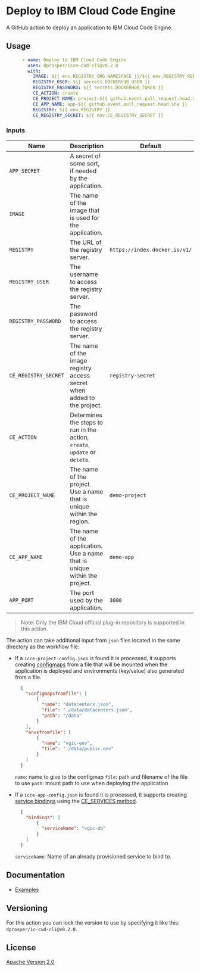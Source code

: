 # Deploy to IBM Cloud Code Engine

A GitHub action to deploy an application to IBM Cloud Code Engine.

## Usage

```yml
      - name: Deploy to IBM Cloud Code Engine
        uses: dprosper/icce-cud-cli@v0.2.0
        with:
          IMAGE: ${{ env.REGISTRY_ORG_NAMESPACE }}/${{ env.REGISTRY_REPOSITORY }}:${{ github.event.pull_request.head.sha }}
          REGISTRY_USER: ${{ secrets.DOCKERHUB_USER }}
          REGISTRY_PASSWORD: ${{ secrets.DOCKERHUB_TOKEN }}
          CE_ACTION: create
          CE_PROJECT_NAME: project-${{ github.event.pull_request.head.sha }}
          CE_APP_NAME: app-${{ github.event.pull_request.head.sha }}
          REGISTRY: ${{ env.REGISTRY }}
          CE_REGISTRY_SECRET: ${{ env.CE_REGISTRY_SECRET }}
```

### Inputs

| Name | Description | Default |
| --- | --- | --- |
| `APP_SECRET` | A secret of some sort, if needed by the application. | |
| `IMAGE` | The name of the image that is used for the application.  | |
| `REGISTRY` | The URL of the registry server. | `https://index.docker.io/v1/` |
| `REGISTRY_USER` | The username to access the registry server. | |
| `REGISTRY_PASSWORD` | The password to access the registry server. | |
| `CE_REGISTRY_SECRET` | The name of the image registry access secret when added to the project. | `registry-secret` |
| `CE_ACTION` | Determines the steps to run in the action, `create`, `update` or `delete`. | |
| `CE_PROJECT_NAME` | The name of the project. Use a name that is unique within the region. | `demo-project` |
| `CE_APP_NAME` | The name of the application. Use a name that is unique within the project. | `demo-app` |
| `APP_PORT` | The port used by the application. | `3000` |

> Note: Only the IBM Cloud official plug-in repository is supported in this action.

The action can take additional input from `json` files located in the same directory as the workflow file:
  - If a `icce-project-config.json` is found it is processed, it supports creating [configmaps](https://cloud.ibm.com/docs/codeengine?topic=codeengine-configmap-secret#configmap-create) from a file that will be mounted when the application is deployed and environments (key/value) also generated from a file.

    ```json
      {
        "configmapsfromfile": [
            {
              "name": "datacenters.json",
              "file": "./data/datacenters.json",
              "path": "/data"
            }
        ],
        "envsfromfile": [
            {
              "name": "vgic-env",
              "file": "./data/public.env"
            }
        ]
      }
    ```
    
    `name`: name to give to the configmap
    `file`: path and filename of the file to use
    `path`: mount path to use when deploying the application

  - If a `icce-app-config.json` is found it is processed, it supports creating [service bindings](https://cloud.ibm.com/docs/codeengine?topic=codeengine-service-binding) using the [CE_SERVICES method](https://cloud.ibm.com/docs/codeengine?topic=codeengine-service-binding#ce-services).
    ```json
      {
        "bindings": [
            {
              "serviceName": "vgic-db"
            }
        ]
      }
    ```
    
    `serviceName`: Name of an already provisioned service to bind to. 

## Documentation

- [Examples](docs/examples.md)

## Versioning

For this action you can lock the version to use by specifying it like this: `dprosper/ic-cud-cli@v0.2.0`. 

## License

[Apache Version 2.0](LICENSE)